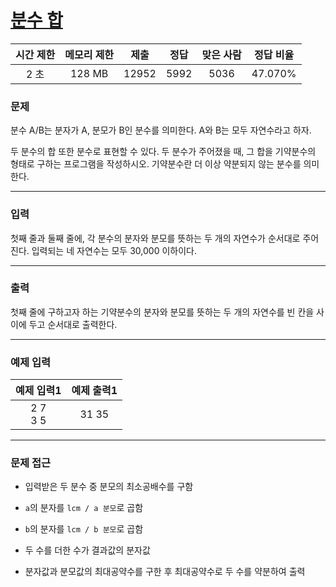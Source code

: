 # [분수 합](https://www.acmicpc.net/problem/1735)

<div align = center>

| 시간 제한 | 메모리 제한 | 제출  | 정답  | 맞은 사람 | 정답 비율 |
| :-------: | :---------: | :---: | :---: | :-------: | :-------: |
|   2 초    |   128 MB    | 12952 | 5992  |   5036    |  47.070%  |

</div>

### 문제

분수 A/B는 분자가 A, 분모가 B인 분수를 의미한다. A와 B는 모두 자연수라고 하자.

두 분수의 합 또한 분수로 표현할 수 있다. 두 분수가 주어졌을 때, 그 합을 기약분수의 형태로 구하는 프로그램을 작성하시오. 기약분수란 더 이상 약분되지 않는 분수를 의미한다.

---

### 입력

첫째 줄과 둘째 줄에, 각 분수의 분자와 분모를 뜻하는 두 개의 자연수가 순서대로 주어진다. 입력되는 네 자연수는 모두 30,000 이하이다.

---

### 출력

첫째 줄에 구하고자 하는 기약분수의 분자와 분모를 뜻하는 두 개의 자연수를 빈 칸을 사이에 두고 순서대로 출력한다.

---

### 예제 입력

| 예제 입력1  | 예제 출력1 |
| :---------: | :--------: |
| 2 7<br/>3 5 |   31 35    |

---

### 문제 접근

  - 입력받은 두 분수 중 분모의 최소공배수를 구함

  - `a`의 분자를 `lcm / a 분모`로 곱함

  - `b`의 분자를 `lcm / b 분모`로 곱함

  - 두 수를 더한 수가 결과값의 분자값

  - 분자값과 분모값의 최대공약수를 구한 후 최대공약수로 두 수를 약분하여 출력